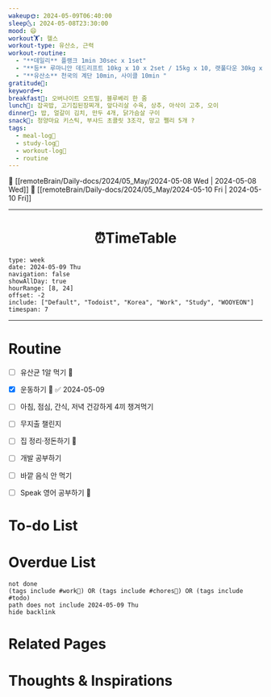 ```yaml
---
wakeup🌞: 2024-05-09T06:40:00
sleep🌜: 2024-05-08T23:30:00
mood: 😄
workout🏋️: 헬스
workout-type: 유산소, 근력
workout-routine:
  - "**데일리** 플랭크 1min 30sec x 1set"
  - "**등** 루마니안 데드리프트 10kg x 10 x 2set / 15kg x 10, 랫풀다운 30kg x 10 x 3set"
  - "**유산소** 천국의 계단 10min, 사이클 10min "
gratitude🙏: 
keyword🗝️: 
breakfast🍳: 오버나이트 오트밀, 블루베리 한 줌
lunch🍚: 잡곡밥, 고기집된장찌개, 앞다리살 수육, 상추, 아삭이 고추, 오이
dinner🥗: 밥, 얼갈이 김치, 만두 4개, 닭가슴살 구이
snack🍬: 청양마요 키스틱, 부샤드 초콜릿 3조각, 망고 쩰리 5개 ?
tags:
  - meal-log📝
  - study-log📓
  - workout-log💪
  - routine
---
```


🔺 [[remoteBrain/Daily-docs/2024/05_May/2024-05-08 Wed | 2024-05-08 Wed]]
🔻 [[remoteBrain/Daily-docs/2024/05_May/2024-05-10 Fri | 2024-05-10 Fri]]
___
<h1> <center>⏰TimeTable </center> </h1>

```gEvent
type: week
date: 2024-05-09 Thu
navigation: false
showAllDay: true
hourRange: [8, 24]
offset: -2
include: ["Default", "Todoist", "Korea", "Work", "Study", "WOOYEON"]
timespan: 7
```

--- 


# Routine 

- [ ] 유산균 1알 먹기 🔼 
- [x] 운동하기 🔼 ✅ 2024-05-09
- [ ] 아침, 점심, 간식, 저녁 건강하게 4끼 챙겨먹기
- [ ] 무지출 챌린지 
- [ ] 집 정리·정돈하기 🔼
- [ ] 개발 공부하기
- [ ] 바깥 음식 안 먹기 
- [ ] Speak 영어 공부하기 🔼 


# To-do List


# Overdue List
```tasks
not done
(tags include #work💼) OR (tags include #chores🧺) OR (tags include #todo)
path does not include 2024-05-09 Thu
hide backlink
```

# Related Pages



# Thoughts & Inspirations

